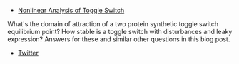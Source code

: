 * [Nonlinear Analysis of Toggle Switch](https://ayush-pandey.github.io/toggle_switch/toggle_blog)

What's the domain of attraction of a two protein synthetic toggle switch equilibrium point? How stable is a toggle switch with disturbances and leaky expression? Answers for these and similar other questions in this blog post. 

* [Twitter](https://twitter.com/Ayush9Pandey)
